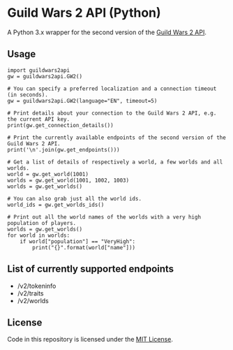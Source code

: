 # Guild Wars 2 API (Python)
A Python 3.x wrapper for the second version of the <a href="https://wiki.guildwars2.com/wiki/API:Main" target="_blank">Guild Wars 2 API</a>.

## Usage

    import guildwars2api
    gw = guildwars2api.GW2()
    
    # You can specify a preferred localization and a connection timeout (in seconds).
    gw = guildwars2api.GW2(language="EN", timeout=5)
    
    # Print details about your connection to the Guild Wars 2 API, e.g. the current API key.
    print(gw.get_connection_details())
    
    # Print the currently available endpoints of the second version of the Guild Wars 2 API.
    print('\n'.join(gw.get_endpoints()))
    
    # Get a list of details of respectively a world, a few worlds and all worlds.
    world = gw.get_world(1001)
    worlds = gw.get_world(1001, 1002, 1003)
    worlds = gw.get_worlds()
    
    # You can also grab just all the world ids.
    world_ids = gw.get_worlds_ids()
    
    # Print out all the world names of the worlds with a very high population of players.
    worlds = gw.get_worlds()
    for world in worlds:
        if world["population"] == "VeryHigh":
            print("{}".format(world["name"]))

## List of currently supported endpoints

- /v2/tokeninfo
- /v2/traits
- /v2/worlds

## License

Code in this repository is licensed under the [MIT License](LICENSE).